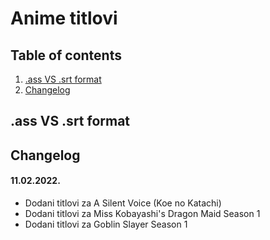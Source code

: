 # Anime titlovi

## Table of contents
1. [.ass VS .srt format](#.assVS.srtformat)
2. [Changelog](#Changelog)

## .ass VS .srt format

## Changelog
#### 11.02.2022.
- Dodani titlovi za A Silent Voice (Koe no Katachi)
- Dodani titlovi za Miss Kobayashi's Dragon Maid Season 1
- Dodani titlovi za Goblin Slayer Season 1
